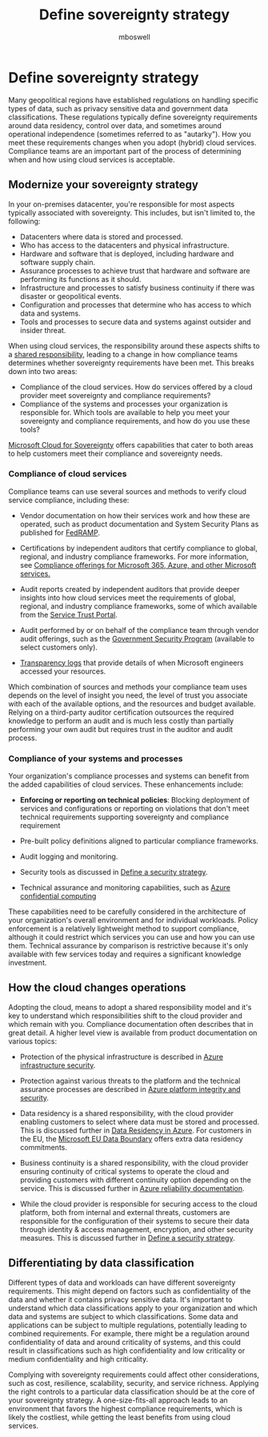 ﻿---
title: Define sovereignty strategy
description: Use the Cloud Adoption Framework for Azure to learn to build a business justification for sovereignty.
author: mboswell
ms.author: mboswell
ms.date: 12/01/2023
ms.topic: conceptual
---

# Define sovereignty strategy

Many geopolitical regions have established regulations on handling specific types of data, such as privacy sensitive data and government data classifications. These regulations typically define sovereignty requirements around data residency, control over data, and sometimes around operational independence (sometimes referred to as "autarky"). How you meet these requirements changes when you adopt (hybrid) cloud services. Compliance teams are an important part of the process of determining when and how using cloud services is acceptable.

## Modernize your sovereignty strategy

In your on-premises datacenter, you're responsible for most aspects typically associated with sovereignty. This includes, but isn't limited to, the following:

- Datacenters where data is stored and processed.
- Who has access to the datacenters and physical infrastructure.
- Hardware and software that is deployed, including hardware and software supply chain.
- Assurance processes to achieve trust that hardware and software are performing its functions as it should.
- Infrastructure and processes to satisfy business continuity if there was disaster or geopolitical events.
- Configuration and processes that determine who has access to which data and systems.
- Tools and processes to secure data and systems against outsider and insider threat.

When using cloud services, the responsibility around these aspects shifts to a [shared responsibility](/azure/security/fundamentals/shared-responsibility), leading to a change in how compliance teams determines whether sovereignty requirements have been met. This breaks down into two areas:

- Compliance of the cloud services. How do services offered by a cloud provider meet sovereignty and compliance requirements?
- Compliance of the systems and processes your organization is responsible for. Which tools are available to help you meet your sovereignty and compliance requirements, and how do you use these tools?

[Microsoft Cloud for Sovereignty](/industry/sovereignty/) offers capabilities that cater to both areas to help customers meet their compliance and sovereignty needs.

### Compliance of cloud services

Compliance teams can use several sources and methods to verify cloud service compliance, including these:

- Vendor documentation on how their services work and how these are operated, such as product documentation and System Security Plans as published for [FedRAMP](https://servicetrust.microsoft.com/viewpage/FedRAMP).

- Certifications by independent auditors that certify compliance to global, regional, and industry compliance frameworks. For more information, see [Compliance offerings for Microsoft 365, Azure, and other Microsoft services.](/compliance/regulatory/offering-home)

- Audit reports created by independent auditors that provide deeper insights into how cloud services meet the requirements of global, regional, and industry compliance frameworks, some of which available from the [Service Trust Portal](https://servicetrust.microsoft.com/).

- Audit performed by or on behalf of the compliance team through vendor audit offerings, such as the [Government Security Program](https://www.microsoft.com/securityengineering/gsp) (available to select customers only).

- [Transparency logs](/industry/sovereignty/transparency-logs) that provide details of when Microsoft engineers accessed your resources.

Which combination of sources and methods your compliance team uses depends on the level of insight you need, the level of trust you associate with each of the available options, and the resources and budget available. Relying on a third-party auditor certification outsources the required knowledge to perform an audit and is much less costly than partially performing your own audit but requires trust in the auditor and audit process.

### Compliance of your systems and processes

Your organization's compliance processes and systems can benefit from the added capabilities of cloud services. These enhancements include:

- **Enforcing or reporting on technical policies**: Blocking deployment of services and configurations or reporting on violations that don't meet technical requirements supporting sovereignty and compliance requirement

- Pre-built policy definitions aligned to particular compliance frameworks.

- Audit logging and monitoring.

- Security tools as discussed in [Define a security strategy](/azure/cloud-adoption-framework/strategy/define-security-strategy).

- Technical assurance and monitoring capabilities, such as [Azure confidential computing](/azure/confidential-computing/overview)

These capabilities need to be carefully considered in the architecture of your organization's overall environment and for individual workloads. Policy enforcement is a relatively lightweight method to support compliance, although it could restrict which services you can use and how you can use them. Technical assurance by comparison is restrictive because it's only available with few services today and requires a significant knowledge investment.

## How the cloud changes operations

Adopting the cloud, means to adopt a shared responsibility model and it's key to understand which responsibilities shift to the cloud provider and which remain with you. Compliance documentation often describes that in great detail. A higher level view is available from product documentation on various topics:

- Protection of the physical infrastructure is described in [Azure infrastructure security](/azure/security/fundamentals/infrastructure).

- Protection against various threats to the platform and the technical assurance processes are described in [Azure platform integrity and security](/azure/security/fundamentals/platform).

- Data residency is a shared responsibility, with the cloud provider enabling customers to select where data must be stored and processed. This is discussed further in [Data Residency in Azure](https://azure.microsoft.com/explore/global-infrastructure/data-residency/). For customers in the EU, the [Microsoft EU Data Boundary](https://www.microsoft.com/trust-center/privacy/european-data-boundary-eudb) offers extra data residency commitments.

- Business continuity is a shared responsibility, with the cloud provider ensuring continuity of critical systems to operate the cloud and providing customers with different continuity option depending on the service. This is discussed further in [Azure reliability documentation](/azure/reliability/).

- While the cloud provider is responsible for securing access to the cloud platform, both from internal and external threats, customers are responsible for the configuration of their systems to secure their data through identity & access management, encryption, and other security measures. This is discussed further in [Define a security strategy](/azure/cloud-adoption-framework/strategy/define-security-strategy).

## Differentiating by data classification

Different types of data and workloads can have different sovereignty requirements. This might depend on factors such as confidentiality of the data and whether it contains privacy sensitive data. It's important to understand which data classifications apply to your organization and which data and systems are subject to which classifications. Some data and applications can be subject to multiple regulations, potentially leading to combined requirements. For example, there might be a regulation around confidentiality of data and around criticality of systems, and this could result in classifications such as high confidentiality and low criticality or medium confidentiality and high criticality.

Complying with sovereignty requirements could affect other considerations, such as cost, resilience, scalability, security, and service richness. Applying the right controls to a particular data classification should be at the core of your sovereignty strategy. A one-size-fits-all approach leads to an environment that favors the highest compliance requirements, which is likely the costliest, while getting the least benefits from using cloud services.
